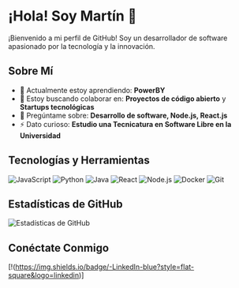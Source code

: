 # ¡Hola! Soy Martín 👋

¡Bienvenido a mi perfil de GitHub! Soy un desarrollador de software apasionado por la tecnología y la innovación.

## Sobre Mí

- 🌱 Actualmente estoy aprendiendo: **PowerBY**
- 👯 Estoy buscando colaborar en: **Proyectos de código abierto** y **Startups tecnológicas**
- 💬 Pregúntame sobre: **Desarrollo de software, Node.js, React.js**
- ⚡ Dato curioso: **Estudio una Tecnicatura en Software Libre en la Universidad**

## Tecnologías y Herramientas

![JavaScript](https://img.shields.io/badge/-JavaScript-black?style=flat-square&logo=javascript)
![Python](https://img.shields.io/badge/-Python-black?style=flat-square&logo=python)
![Java](https://img.shields.io/badge/-Java-black?style=flat-square&logo=java)
![React](https://img.shields.io/badge/-React-black?style=flat-square&logo=react)
![Node.js](https://img.shields.io/badge/-Node.js-black?style=flat-square&logo=node.js)
![Docker](https://img.shields.io/badge/-Docker-black?style=flat-square&logo=docker)
![Git](https://img.shields.io/badge/-Git-black?style=flat-square&logo=git)

## Estadísticas de GitHub

![Estadísticas de GitHub](https://github-readme-stats.vercel.app/api?username=Martogramer&show_icons=true&theme=radical)

## Conéctate Conmigo

[!(https://img.shields.io/badge/-LinkedIn-blue?style=flat-square&logo=linkedin)]
